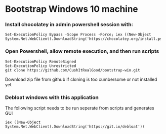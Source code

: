 # Bootstrap Windows 10 machine

### Install chocolatey in admin powershell session with:
```
Set-ExecutionPolicy Bypass -Scope Process -Force; iex ((New-Object System.Net.WebClient).DownloadString('https://chocolatey.org/install.ps1'))
```

### Open Powershell, allow remote execution, and then run scripts
```
Set-ExecutionPolicy RemoteSigned
Set-ExecutionPolicy Unrestricted
git clone https://github.com/CushItRealGood/bootstrap-win.git
```
Download zip file from github if cloning is too cumbersome or not installed yet

### Debloat windows with this application
The following script needs to be run seperate from scripts and generates GUI
```
iex ((New-Object System.Net.WebClient).DownloadString('https://git.io/debloat'))
```
